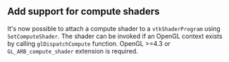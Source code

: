 ## Add support for compute shaders

It's now possible to attach a compute shader to a `vtkShaderProgram` using `SetComputeShader`.
The shader can be invoked if an OpenGL context exists by calling `glDispatchCompute` function.
OpenGL >=4.3 or `GL_ARB_compute_shader` extension is required.
